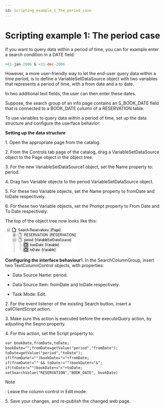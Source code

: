 ```yaml
---
id: Scripting_example_1_The_period_case
---
```


# Scripting example 1: The period case

If you want to query data within a period of time, you can for example enter a search condition in a DATE field:

```sql
>01-jan-2006 & <31-dec-2006
```

However, a more user-friendly way to let the end-user query data within a time period, is to define a VariableSetDataSource object with two variables that represents a period of time, with a from date and a to date.

In two additional text fields, the user can then enter these dates.

Suppose, the search group of an info page contains an S_BOOK_DATE field that is connected to a BOOK_DATE column of a RESERVATION table.

To use variables to query data within a period of time, set up the data structure and configure the userface behavior:

**Setting up the data structure**

1. Open the appropriate page from the catalog.

2. From the Controls tab page of the catalog, drag a VariableSetDataSource object to the Page object in the object tree.

3. For the new VariableSetDataSource1 object, set the Name property to: period.

4. Drag two Variable objects to the period VariableSetDataSource object.

5. For these two Variable objects, set the Name property to fromDate and toDate respectively.

6. For these two Variable objects, set the Prompt property to From Date and To Date respectively.

The top of the object tree now looks like this:

![](./assets/a16c8c03-6091-4b1b-87ec-30cda19cba40.jpg)

**Configuring the interface behaviour**1. In the SearchColumnGroup, insert two TextColumnControl objects, with properties:

- Data Source Name: period.
- Data Source Item: fromDate and toDate respectively.

- Task Mode: Edit.

2. For the event listener of the existing Search button, insert a callClientScript action.

3. Make sure this action is executed before the executeQuery action, by adjusting the Seqno property.

4. For this action, set the Script property to:

```
var bookDate,fromDate,toDate;
bookDate="";fromDate=getValue("period","fromDate");
toDate=getValue("period","toDate");
if(fromDate!="")bookDate=">"+fromDate;
if(fromDate!="" && toDate!="")bookDate+="&";
if(toDate!="")bookDate+="<"+toDate;
setSearchValue("RESERVATION","BOOK_DATE", bookDate)
```

> [!NOTE]
> : Leave the column control in Edit mode.

5. Save your changes, and re-publish the changed web page.